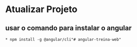 # Atualizar Projeto
## usar o comando para instalar o angular
    * npm install -g @angular/cli"# angular-treina-web" 
